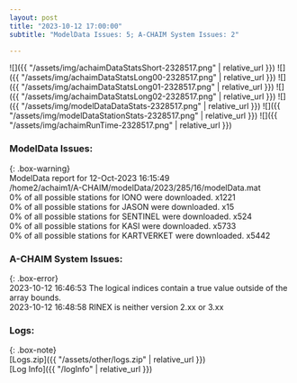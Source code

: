 ```yaml
---
layout: post
title: "2023-10-12 17:00:00"
subtitle: "ModelData Issues: 5; A-CHAIM System Issues: 2"

---
```


![]({{ "/assets/img/achaimDataStatsShort-2328517.png" | relative_url }})
![]({{ "/assets/img/achaimDataStatsLong00-2328517.png" | relative_url }})
![]({{ "/assets/img/achaimDataStatsLong01-2328517.png" | relative_url }})
![]({{ "/assets/img/achaimDataStatsLong02-2328517.png" | relative_url }})
![]({{ "/assets/img/modelDataDataStats-2328517.png" | relative_url }})
![]({{ "/assets/img/modelDataStationStats-2328517.png" | relative_url }})
![]({{ "/assets/img/achaimRunTime-2328517.png" | relative_url }})


### ModelData Issues:  
  
{: .box-warning}  
 ModelData report for 12-Oct-2023 16:15:49   
 /home2/achaim1/A-CHAIM/modelData/2023/285/16/modelData.mat   
 0% of all possible stations for IONO were downloaded. x1221   
 0% of all possible stations for JASON were downloaded. x15   
 0% of all possible stations for SENTINEL were downloaded. x524   
 0% of all possible stations for KASI were downloaded. x5733   
 0% of all possible stations for KARTVERKET were downloaded. x5442   
  
### A-CHAIM System Issues:  
  
{: .box-error}  
2023-10-12 16:46:53 The logical indices contain a true value outside of the array bounds.  
2023-10-12 16:48:58 RINEX is neither version 2.xx or 3.xx  

### Logs:  
  
{: .box-note}  
[Logs.zip]({{ "/assets/other/logs.zip" | relative_url }})  
[Log Info]({{ "/logInfo" | relative_url }})  
